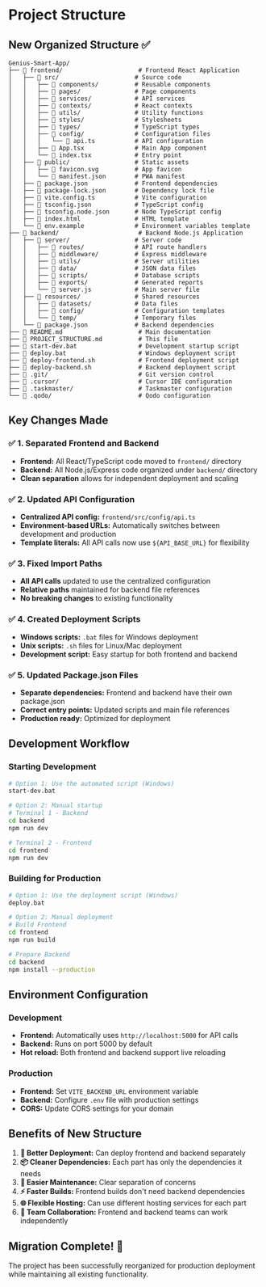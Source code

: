 # Project Structure

## New Organized Structure ✅

```
Genius-Smart-App/
├── 📁 frontend/                     # Frontend React Application
│   ├── 📁 src/                     # Source code
│   │   ├── 📁 components/          # Reusable components
│   │   ├── 📁 pages/               # Page components
│   │   ├── 📁 services/            # API services
│   │   ├── 📁 contexts/            # React contexts
│   │   ├── 📁 utils/               # Utility functions
│   │   ├── 📁 styles/              # Stylesheets
│   │   ├── 📁 types/               # TypeScript types
│   │   ├── 📁 config/              # Configuration files
│   │   │   └── 📄 api.ts           # API configuration
│   │   ├── 📄 App.tsx              # Main App component
│   │   └── 📄 index.tsx            # Entry point
│   ├── 📁 public/                  # Static assets
│   │   ├── 📄 favicon.svg          # App favicon
│   │   └── 📄 manifest.json        # PWA manifest
│   ├── 📄 package.json             # Frontend dependencies
│   ├── 📄 package-lock.json        # Dependency lock file
│   ├── 📄 vite.config.ts           # Vite configuration
│   ├── 📄 tsconfig.json            # TypeScript config
│   ├── 📄 tsconfig.node.json       # Node TypeScript config
│   ├── 📄 index.html               # HTML template
│   └── 📄 env.example              # Environment variables template
├── 📁 backend/                      # Backend Node.js Application
│   ├── 📁 server/                  # Server code
│   │   ├── 📁 routes/              # API route handlers
│   │   ├── 📁 middleware/          # Express middleware
│   │   ├── 📁 utils/               # Server utilities
│   │   ├── 📁 data/                # JSON data files
│   │   ├── 📁 scripts/             # Database scripts
│   │   ├── 📁 exports/             # Generated reports
│   │   └── 📄 server.js            # Main server file
│   ├── 📁 resources/               # Shared resources
│   │   ├── 📁 datasets/            # Data files
│   │   ├── 📁 config/              # Configuration templates
│   │   └── 📁 temp/                # Temporary files
│   └── 📄 package.json             # Backend dependencies
├── 📄 README.md                     # Main documentation
├── 📄 PROJECT_STRUCTURE.md          # This file
├── 📄 start-dev.bat                 # Development startup script
├── 📄 deploy.bat                    # Windows deployment script
├── 📄 deploy-frontend.sh            # Frontend deployment script
├── 📄 deploy-backend.sh             # Backend deployment script
├── 📁 .git/                         # Git version control
├── 📁 .cursor/                      # Cursor IDE configuration
├── 📁 .taskmaster/                  # Taskmaster configuration
└── 📁 .qodo/                        # Qodo configuration
```

## Key Changes Made

### ✅ 1. Separated Frontend and Backend
- **Frontend:** All React/TypeScript code moved to `frontend/` directory
- **Backend:** All Node.js/Express code organized under `backend/` directory
- **Clean separation** allows for independent deployment and scaling

### ✅ 2. Updated API Configuration
- **Centralized API config:** `frontend/src/config/api.ts`
- **Environment-based URLs:** Automatically switches between development and production
- **Template literals:** All API calls now use `${API_BASE_URL}` for flexibility

### ✅ 3. Fixed Import Paths
- **All API calls** updated to use the centralized configuration
- **Relative paths** maintained for backend file references
- **No breaking changes** to existing functionality

### ✅ 4. Created Deployment Scripts
- **Windows scripts:** `.bat` files for Windows deployment
- **Unix scripts:** `.sh` files for Linux/Mac deployment
- **Development script:** Easy startup for both frontend and backend

### ✅ 5. Updated Package.json Files
- **Separate dependencies:** Frontend and backend have their own package.json
- **Correct entry points:** Updated scripts and main file references
- **Production ready:** Optimized for deployment

## Development Workflow

### Starting Development
```bash
# Option 1: Use the automated script (Windows)
start-dev.bat

# Option 2: Manual startup
# Terminal 1 - Backend
cd backend
npm run dev

# Terminal 2 - Frontend  
cd frontend
npm run dev
```

### Building for Production
```bash
# Option 1: Use the deployment script (Windows)
deploy.bat

# Option 2: Manual deployment
# Build Frontend
cd frontend
npm run build

# Prepare Backend
cd backend
npm install --production
```

## Environment Configuration

### Development
- **Frontend:** Automatically uses `http://localhost:5000` for API calls
- **Backend:** Runs on port 5000 by default
- **Hot reload:** Both frontend and backend support live reloading

### Production
- **Frontend:** Set `VITE_BACKEND_URL` environment variable
- **Backend:** Configure `.env` file with production settings
- **CORS:** Update CORS settings for your domain

## Benefits of New Structure

1. **🚀 Better Deployment:** Can deploy frontend and backend separately
2. **📦 Cleaner Dependencies:** Each part has only the dependencies it needs
3. **🔧 Easier Maintenance:** Clear separation of concerns
4. **⚡ Faster Builds:** Frontend builds don't need backend dependencies
5. **🌐 Flexible Hosting:** Can use different hosting services for each part
6. **👥 Team Collaboration:** Frontend and backend teams can work independently

## Migration Complete! 🎉

The project has been successfully reorganized for production deployment while maintaining all existing functionality.